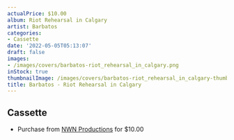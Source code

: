 ```yaml
---
actualPrice: $10.00
album: Riot Rehearsal in Calgary
artist: Barbatos
categories:
- Cassette
date: '2022-05-05T05:13:07'
draft: false
images:
- /images/covers/barbatos-riot_rehearsal_in_calgary.png
inStock: true
thumbnailImage: /images/covers/barbatos-riot_rehearsal_in_calgary-thumb.png
title: Barbatos - Riot Rehearsal in Calgary
---
```


## Cassette
* Purchase from [NWN Productions](http://shop.nwnprod.com/index.php?route=product/product&path=73&product_id=23019&sort=pd.name&order=ASC) for $10.00
